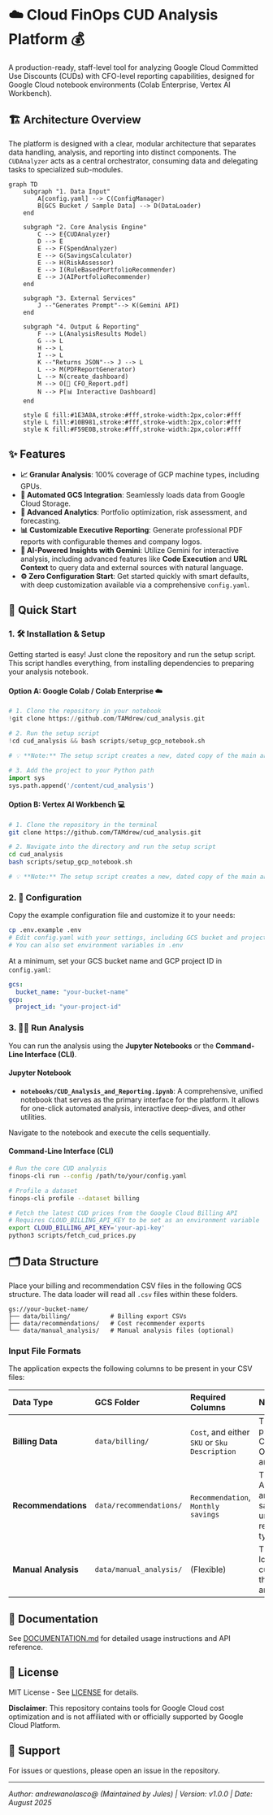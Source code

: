 # ☁️ Cloud FinOps CUD Analysis Platform 💰

A production-ready, staff-level tool for analyzing Google Cloud Committed Use Discounts (CUDs) with CFO-level reporting capabilities, designed for Google Cloud notebook environments (Colab Enterprise, Vertex AI Workbench).

## 🏗️ Architecture Overview

The platform is designed with a clear, modular architecture that separates data handling, analysis, and reporting into distinct components. The `CUDAnalyzer` acts as a central orchestrator, consuming data and delegating tasks to specialized sub-modules.

```mermaid
graph TD
    subgraph "1. Data Input"
        A[config.yaml] --> C(ConfigManager)
        B[GCS Bucket / Sample Data] --> D(DataLoader)
    end

    subgraph "2. Core Analysis Engine"
        C --> E{CUDAnalyzer}
        D --> E
        E --> F(SpendAnalyzer)
        E --> G(SavingsCalculator)
        E --> H(RiskAssessor)
        E --> I(RuleBasedPortfolioRecommender)
        E --> J(AIPortfolioRecommender)
    end

    subgraph "3. External Services"
        J --"Generates Prompt"--> K(Gemini API)
    end

    subgraph "4. Output & Reporting"
        F --> L(AnalysisResults Model)
        G --> L
        H --> L
        I --> L
        K --"Returns JSON"--> J --> L
        L --> M(PDFReportGenerator)
        L --> N(create_dashboard)
        M --> O[📄 CFO_Report.pdf]
        N --> P[📊 Interactive Dashboard]
    end

    style E fill:#1E3A8A,stroke:#fff,stroke-width:2px,color:#fff
    style L fill:#10B981,stroke:#fff,stroke-width:2px,color:#fff
    style K fill:#F59E0B,stroke:#fff,stroke-width:2px,color:#fff
```

## ✨ Features

- **📈 Granular Analysis**: 100% coverage of GCP machine types, including GPUs.
- **🔄 Automated GCS Integration**: Seamlessly loads data from Google Cloud Storage.
- **🔬 Advanced Analytics**: Portfolio optimization, risk assessment, and forecasting.
- **📊 Customizable Executive Reporting**: Generate professional PDF reports with configurable themes and company logos.
- **🤖 AI-Powered Insights with Gemini**: Utilize Gemini for interactive analysis, including advanced features like **Code Execution** and **URL Context** to query data and external sources with natural language.
- **⚙️ Zero Configuration Start**: Get started quickly with smart defaults, with deep customization available via a comprehensive `config.yaml`.

## 🚀 Quick Start

### 1. 🛠️ Installation & Setup

Getting started is easy! Just clone the repository and run the setup script. This script handles everything, from installing dependencies to preparing your analysis notebook.

#### Option A: Google Colab / Colab Enterprise ☁️
```python
# 1. Clone the repository in your notebook
!git clone https://github.com/TAMdrew/cud_analysis.git

# 2. Run the setup script
!cd cud_analysis && bash scripts/setup_gcp_notebook.sh

# 💡 **Note:** The setup script creates a new, dated copy of the main analysis notebook for you (e.g., `notebooks/2025-08_CUD_Analysis_Platform.ipynb`). This is the notebook you should use!

# 3. Add the project to your Python path
import sys
sys.path.append('/content/cud_analysis')
```

#### Option B: Vertex AI Workbench 💻
```bash
# 1. Clone the repository in the terminal
git clone https://github.com/TAMdrew/cud_analysis.git

# 2. Navigate into the directory and run the setup script
cd cud_analysis
bash scripts/setup_gcp_notebook.sh

# 💡 **Note:** The setup script creates a new, dated copy of the main analysis notebook for you (e.g., `notebooks/2025-08_CUD_Analysis_Platform.ipynb`). This is the notebook you should use!
```

### 2. 📝 Configuration

Copy the example configuration file and customize it to your needs:

```bash
cp .env.example .env
# Edit config.yaml with your settings, including GCS bucket and project ID.
# You can also set environment variables in .env
```

At a minimum, set your GCS bucket name and GCP project ID in `config.yaml`:

```yaml
gcs:
  bucket_name: "your-bucket-name"
gcp:
  project_id: "your-project-id"
```

### 3. 🏃‍♀️ Run Analysis

You can run the analysis using the **Jupyter Notebooks** or the **Command-Line Interface (CLI)**.

#### Jupyter Notebook
- **`notebooks/CUD_Analysis_and_Reporting.ipynb`**: A comprehensive, unified notebook that serves as the primary interface for the platform. It allows for one-click automated analysis, interactive deep-dives, and other utilities.

Navigate to the notebook and execute the cells sequentially.

#### Command-Line Interface (CLI)
```bash
# Run the core CUD analysis
finops-cli run --config /path/to/your/config.yaml

# Profile a dataset
finops-cli profile --dataset billing

# Fetch the latest CUD prices from the Google Cloud Billing API
# Requires CLOUD_BILLING_API_KEY to be set as an environment variable
export CLOUD_BILLING_API_KEY='your-api-key'
python3 scripts/fetch_cud_prices.py
```

## 🗂️ Data Structure

Place your billing and recommendation CSV files in the following GCS structure. The data loader will read all `.csv` files within these folders.

```
gs://your-bucket-name/
├── data/billing/           # Billing export CSVs
├── data/recommendations/   # Cost recommender exports
└── data/manual_analysis/   # Manual analysis files (optional)
```

### Input File Formats

The application expects the following columns to be present in your CSV files:

| Data Type          | GCS Folder              | Required Columns                        | Notes                                                                                             |
| :----------------- | :---------------------- | :-------------------------------------- | :------------------------------------------------------------------------------------------------ |
| **Billing Data**   | `data/billing/`         | `Cost`, and either `SKU` or `Sku Description` | This is the primary input for CUD analysis. Other columns are ignored.                            |
| **Recommendations**| `data/recommendations/` | `Recommendation`, `Monthly savings`     | This is for Active Assist data. The analyzer sums savings for each unique recommendation type. |
| **Manual Analysis**| `data/manual_analysis/` | (Flexible)                              | This data is loaded but not currently used in the automated analysis.                             |

## 📖 Documentation

See [DOCUMENTATION.md](DOCUMENTATION.md) for detailed usage instructions and API reference.

## 📜 License

MIT License - See [LICENSE](LICENSE) for details.

**Disclaimer**: This repository contains tools for Google Cloud cost optimization and is not affiliated with or officially supported by Google Cloud Platform.

## 💬 Support

For issues or questions, please open an issue in the repository.

---

*Author: andrewanolasco@ (Maintained by Jules) | Version: v1.0.0 | Date: August 2025*

